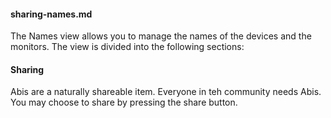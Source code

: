 #### sharing-names.md

The Names view allows you to manage the names of the devices and the monitors. The view is divided into the following sections:

#### Sharing

Abis are a naturally shareable item. Everyone in teh community needs Abis. You may choose to share by pressing the share button.
